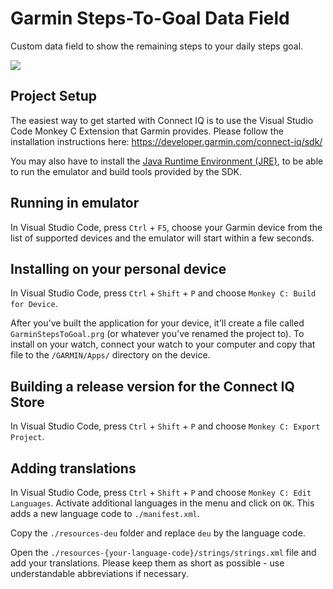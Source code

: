 # Garmin Steps-To-Goal Data Field

Custom data field to show the remaining steps to your daily steps goal.

[<img src="https://cdn.jsdelivr.net/gh/jens-duttke/GarminStepsToGoal@e4c8a97/screenshot-fenix-5s.png" />](https://cdn.jsdelivr.net/gh/jens-duttke/GarminStepsToGoal@e4c8a97/screenshot-fenix-5s.png)

## Project Setup

The easiest way to get started with Connect IQ is to use the Visual Studio Code Monkey C Extension that Garmin provides. Please follow the installation instructions here: https://developer.garmin.com/connect-iq/sdk/

You may also have to install the [Java Runtime Environment (JRE)](https://www.java.com/de/download/manual.jsp), to be able to run the emulator and build tools provided by the SDK.

## Running in emulator

In Visual Studio Code, press `Ctrl` + `F5`, choose your Garmin device from the list of supported devices and the emulator will start within a few seconds.

## Installing on your personal device

In Visual Studio Code, press `Ctrl` + `Shift` + `P` and choose `Monkey C: Build for Device`.

After you've built the application for your device, it'll create a file called `GarminStepsToGoal.prg` (or whatever you've renamed the project to). To install on your watch, connect your watch to your computer and copy that file to the `/GARMIN/Apps/` directory on the device.

## Building a release version for the Connect IQ Store

In Visual Studio Code, press `Ctrl` + `Shift` + `P` and choose `Monkey C: Export Project`.

## Adding translations

In Visual Studio Code, press `Ctrl` + `Shift` + `P` and choose `Monkey C: Edit Languages`. Activate additional languages in the menu and click on `OK`. This adds a new language code to `./manifest.xml`.

Copy the `./resources-deu` folder and replace `deu` by the language code.

Open the `./resources-{your-language-code}/strings/strings.xml` file and add your translations. Please keep them as short as possible - use understandable abbreviations if necessary.
